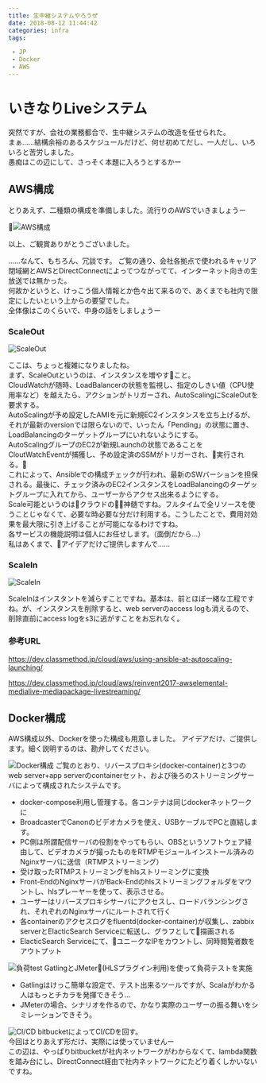 ```yaml
---
title: 生中継システムやろうぜ
date: 2018-08-12 11:44:42
categories: infra
tags:  

 - JP
 - Docker
 - AWS
---
```


 # いきなりLiveシステム
突然ですが、会社の業務都合で、生中継システムの改造を任せられた。  
まぁ……結構余裕のあるスケジュールだけど、何せ初めてだし、一人だし、いろいろと苦労しました。  
愚痴はこの辺にして、さっそく本題に入ろうとするかー
<!--more-->

 ## AWS構成
とりあえず、二種類の構成を準備しました。流行りのAWSでいきましょうー

 ![AWS構成](live1.jpg)

 以上、ご観賞ありがとうございました。

 ……なんて、もちろん、冗談です。
ご覧の通り、会社各拠点で使われるキャリア閉域網とAWSとDirectConnectによってつながってて、インターネット向きの生放送では無かった。  
何故かというと、けっこう個人情報とか色々出て来るので、あくまでも社内で限定にしたいという上からの要望でした。  
全体像はこのくらいで、中身の話をしましょうー

 ### ScaleOut
![ScaleOut](live2.jpg)

 ここは、ちょっと複雑になりましたね。  
まず、ScaleOutというのは、インスタンスを増やすこと。  
CloudWatchが随時、LoadBalancerの状態を監視し、指定のしきい値（CPU使用率など）を越えたら、アクションがトリガーされ、AutoScalingにScaleOutを要求する。  
AutoScalingが予め設定したAMIを元に新規EC2インスタンスを立ち上げるが、それが最新のversionでは限らないので、いったん「Pending」の状態に置き、LoadBalancingのターゲットグループにいれないようにする。  
AutoScalingグループのEC2が新規Launchの状態であることをCloutWatchEventが捕獲し、予め設定済のSSMがトリガーされ、実行される。  
これによって、Ansibleでの構成チェックが行われ、最新のSWバーションを担保される。最後に、チェック済みのEC2インスタンスをLoadBalancingのターゲットグループに入れてから、ユーザーからアクセス出来るようにする。  
Scale可能というのはクラウドの神髄ですね。フルタイムで全リソースを使うことじゃなくて、必要な時必要な分だけ利用する。こうしたことで、費用対効果を最大限に引き上げることが可能になるわけですね。  
各サービスの機能説明は個人にお任せします。（面倒だから…）  
私はあくまで、アイデアだけご提供しますんで……  


 ### ScaleIn
![ScaleIn](live3.jpg)

 ScaleInはインスタントを減らすことですね。基本は、前とほぼ一緒な工程ですね。が、インスタンスを削除すると、web serverのaccess logも消えるので、削除直前にaccess logをs3に逃がすことをお忘れなく。


 ### 参考URL
https://dev.classmethod.jp/cloud/aws/using-ansible-at-autoscaling-launching/

 https://dev.classmethod.jp/cloud/aws/reinvent2017-awselemental-medialive-mediapackage-livestreaming/


 ## Docker構成
AWS構成以外、Dockerを使った構成も用意しました。
アイデアだけ、ご提供します。細く説明するのは、勘弁してください。

 ![Docker構成](live4.jpg)
ご覧のとおり、リバースプロキシ(docker-container)と3つのweb server+app serverのcontainerセット、および後ろのストリーミングサーバによって構成されたシステムです。
- docker-compose利用し管理する。各コンテナは同じdockerネットワークに  
- BroadcasterでCanonのビデオカメラを使え、USBケーブルでPCと直結します。  
- PC側は所謂配信サーバの役割をやってもらい、OBSというソフトウェア経由して、ビデオカメラが撮ったものをRTMPモジュールインストール済みのNginxサーバに送信（RTMPストリーミング）  
- 受け取ったRTMPストリーミングをhlsストリーミングに変換  
- Front-EndのNginxサーバがBack-Endのhlsストリーミングフォルダをマウントし、hlsプレーヤーを使って、表示させる。  
- ユーザーはリバースプロキシサーバにアクセスし、ロードバランシングされ、それぞれのNginxサーバにルートされて行く
- 各containerのアクセスログをfluentd(docker-container)が収集し、zabbix serverとElacticSearch Serviceに転送し、グラフとして描画される
- ElacticSearch Serviceにて、ユニークなIPをカウントし、同時閲覧者数をアウトプット

 ![負荷test](live5.jpg)
GatlingとJMeter(HLSプラグイン利用)を使って負荷テストを実施
- Gatlingはけっこ簡単な設定で、テスト出来るツールですが、Scalaがわかる人はもっとチカラを発揮できそう…
- JMeterの場合、シナリオを作るので、かなり実際のユーザーの振る舞いをシミレーションできそう。

 ![CI/CD](live6.jpg)
bitbucketによってCI/CDを回す。  
今回はとりあえず形だけ、実際には使っていませんー  
この辺は、やっぱりbitbucketが社内ネットワークがわからなくて、lambda関数を踏み台にし、DirectConnect経由で社内ネットワークにたどり着くしかいないですね。